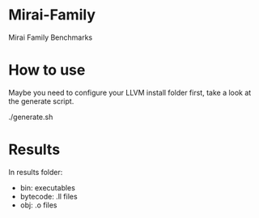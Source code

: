 # Mirai-Family

Mirai Family Benchmarks 

# How to use

Maybe you need to configure your LLVM install folder first, take a look at the generate script.

./generate.sh

# Results

In results folder:
 - bin: executables
 - bytecode: .ll files
 - obj: .o files